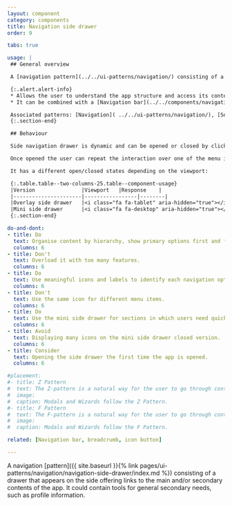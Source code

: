 ```yaml
---
layout: component
category: components
title: Navigation side drawer
order: 9

tabs: true

usage: |
 ## General overview

 A [navigation pattern](../../ui-patterns/navigation/) consisting of a drawer that appears on the side offering links to the main and/or secondary contents of the app. It could contain tools for general secondary needs, such as profile information.

 {:.alert.alert-info}
 * Allows the user to understand the app structure and access its contents, while saving space and keeping the users focus on the screen.
 * It can be combined with a [Navigation bar](../../components/navigation-bar/) and [Breadcrumbs](../../components/breadcrumb/) components.

 Associated patterns: [Navigation]( ../../ui-patterns/navigation/), [Search, sort and filter](../../ui-patterns/search-sort-and-filter/), [Toolbar](../../ui-patterns/tools/toolbar/), [Call to action button](../../ui-patterns/tools/call-to-action-button/).
 {:.section-end}

 ## Behaviour

 Side navigation drawer is dynamic and can be opened or closed by clicking, tapping or tabbing and pressing the ‘Enter’ key on a <i class="fa fa-fw fa-bars" aria-hidden="true"></i> [icon button](../../components/icon-button/).

 Once opened the user can repeat the interaction over one of the menu items to navigate to the selected section.

 It has a different open/closed states depending on the viewport:

 {:.table.table--two-columns-25.table--component-usage}
 |Version               |Viewport   |Response    |
 |----------------------|-----------------|--------|
 |Overlay side drawer   |<i class="fa fa-tablet" aria-hidden="true"></i><i class="fa fa-mobile" aria-hidden="true">|The drawer is off canvas (hidden) and overlaps the screen to the right when triggered.|
 |Mini side drawer      |<i class="fa fa-desktop" aria-hidden="true"></i>|The drawer collapses and expands, appearing as an inlay side drawer that contracts the page on the right.    |
 {:.section-end}

do-and-dont:
- title: Do
  text: Organise content by hierarchy, show primary options first and foremost.
  columns: 6
- title: Don't
  text: Overload it with too many features.
  columns: 6
- title: Do
  text: Use meaningful icons and labels to identify each navigation option.
  columns: 6
- title: Don't
  text: Use the same icon for different menu items.
  columns: 6
- title: Do
  text: Use the mini side drawer for sections in which users need quick selection access alongside content.
  columns: 6
- title: Avoid
  text: Displaying many icons on the mini side drawer closed version.
  columns: 6
- title: Consider
  text: Opening the side drawer the first time the app is opened.
  columns: 6

#placement:
#- title: Z Pattern
#  text: The Z-pattern is a natural way for the user to go through content within a constrained container and when tasks are oriented from the top-left and ending with a primary call to action on the right bottom side of the container.
#  image:
#  caption: Modals and Wizards follow the Z Pattern.
#- title: F Pattern
#  text: The F-pattern is a natural way for the user to go through content within an unconstrained container, such as a form on the page itself. The user will go through the content line-by-line, arriving at a call to action at the end.
#  image:
#  caption: Modals and Wizards follow the F Pattern.

related: [Navigation bar, breadcrumb, icon button]

---
```

A navigation [pattern]({{ site.baseurl }}{% link pages/ui-patterns/navigation/navigation-side-drawer/index.md %}) consisting of a drawer that appears on the side offering links to the main and/or secondary contents of the app. It could contain tools for general secondary needs, such as profile information.
